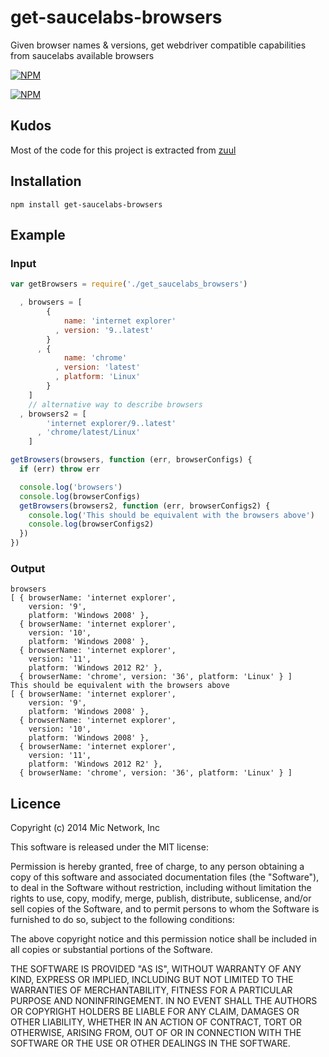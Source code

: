 # get-saucelabs-browsers

Given browser names & versions, get webdriver compatible capabilities from saucelabs available browsers

[![NPM](https://nodei.co/npm/get-saucelabs-browsers.png?downloads&stars)](https://nodei.co/npm/get-saucelabs-browsers/)

[![NPM](https://nodei.co/npm-dl/get-saucelabs-browsers.png)](https://nodei.co/npm/get-saucelabs-browsers/)

## Kudos

Most of the code for this project is extracted from [zuul](https://www.npmjs.org/package/zuul)

## Installation

```
npm install get-saucelabs-browsers
```

## Example

### Input

```javascript
var getBrowsers = require('./get_saucelabs_browsers')

  , browsers = [
        {
            name: 'internet explorer'
          , version: '9..latest'
        }
      , {
            name: 'chrome'
          , version: 'latest'
          , platform: 'Linux'
        }
    ]
    // alternative way to describe browsers
  , browsers2 = [
        'internet explorer/9..latest'
      , 'chrome/latest/Linux'
    ]

getBrowsers(browsers, function (err, browserConfigs) {
  if (err) throw err

  console.log('browsers')
  console.log(browserConfigs)
  getBrowsers(browsers2, function (err, browserConfigs2) {
    console.log('This should be equivalent with the browsers above')
    console.log(browserConfigs2)
  })
})
```

### Output

```
browsers
[ { browserName: 'internet explorer',
    version: '9',
    platform: 'Windows 2008' },
  { browserName: 'internet explorer',
    version: '10',
    platform: 'Windows 2008' },
  { browserName: 'internet explorer',
    version: '11',
    platform: 'Windows 2012 R2' },
  { browserName: 'chrome', version: '36', platform: 'Linux' } ]
This should be equivalent with the browsers above
[ { browserName: 'internet explorer',
    version: '9',
    platform: 'Windows 2008' },
  { browserName: 'internet explorer',
    version: '10',
    platform: 'Windows 2008' },
  { browserName: 'internet explorer',
    version: '11',
    platform: 'Windows 2012 R2' },
  { browserName: 'chrome', version: '36', platform: 'Linux' } ]
```

## Licence

Copyright (c) 2014 Mic Network, Inc

This software is released under the MIT license:

Permission is hereby granted, free of charge, to any person obtaining a copy
of this software and associated documentation files (the "Software"), to deal
in the Software without restriction, including without limitation the rights
to use, copy, modify, merge, publish, distribute, sublicense, and/or sell
copies of the Software, and to permit persons to whom the Software is
furnished to do so, subject to the following conditions:

The above copyright notice and this permission notice shall be included in
all copies or substantial portions of the Software.

THE SOFTWARE IS PROVIDED "AS IS", WITHOUT WARRANTY OF ANY KIND, EXPRESS OR
IMPLIED, INCLUDING BUT NOT LIMITED TO THE WARRANTIES OF MERCHANTABILITY,
FITNESS FOR A PARTICULAR PURPOSE AND NONINFRINGEMENT. IN NO EVENT SHALL THE
AUTHORS OR COPYRIGHT HOLDERS BE LIABLE FOR ANY CLAIM, DAMAGES OR OTHER
LIABILITY, WHETHER IN AN ACTION OF CONTRACT, TORT OR OTHERWISE, ARISING FROM,
OUT OF OR IN CONNECTION WITH THE SOFTWARE OR THE USE OR OTHER DEALINGS IN
THE SOFTWARE.
